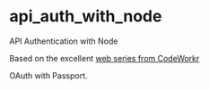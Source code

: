 # api_auth_with_node
API Authentication with Node

Based on the excellent [web series from CodeWorkr](https://www.youtube.com/watch?v=XFpV8b5937M)

OAuth with Passport.
